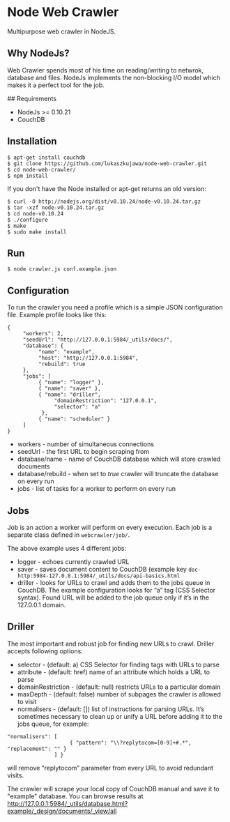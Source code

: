 Node Web Crawler
================
Multipurpose web crawler in NodeJS.

## Why NodeJs?

Web Crawler spends most of his time on reading/writing to netwrok, database and files. NodeJs implements the non-blocking I/O model which makes it a perfect tool for the job. 

## Requirements

- NodeJs >= 0.10.21
- CouchDB

## Installation

```
$ apt-get install couchdb
$ git clone https://github.com/lukaszkujawa/node-web-crawler.git
$ cd node-web-crawler/
$ npm install
```

If you don't have the Node installed or apt-get returns an old version:
```
$ curl -O http://nodejs.org/dist/v0.10.24/node-v0.10.24.tar.gz
$ tar -xzf node-v0.10.24.tar.gz
$ cd node-v0.10.24
$ ./configure
$ make
$ sudo make install
```

## Run
```
$ node crawler.js conf.example.json 
```

## Configuration

To run the crawler you need a profile which is a simple JSON configuration file. Example profile looks like this:

```
{
     "workers": 2,
     "seedUrl": "http://127.0.0.1:5984/_utils/docs/",
     "database": {
          "name": "example",
          "host": "http://127.0.0.1:5984",
          "rebuild": true
     },
     "jobs": [
          { "name": "logger" },
          { "name": "saver" },
          { "name": "driller",
               "domainRestriction": "127.0.0.1",
               "selector": "a"
           },
          { "name": "scheduler" }
     ]
} 

```

* workers - number of simultaneous connections
* seedUrl - the first URL to begin scraping from
* database/name - name of CouchDB database which will store crawled documents
* database/rebuild - when set to *true* crawler will truncate the database on every run
* jobs - list of tasks for a worker to perform on every run

## Jobs

Job is an action a worker will perform on every execution. Each job is a separate class defined in ```webcrawler/job/```.
 
The above example uses 4 different jobs:
- logger - echoes currently crawled URL
- saver - saves document content to CouchDB (example key ```doc-http:5984-127.0.0.1:5984/_utils/docs/api-basics.html```
- driller - looks for URLs to crawl and adds them to the jobs queue in CouchDB. The example configuration looks for “a” tag (CSS Selector syntax). Found URL will be added to the job queue only if it’s in the 127.0.0.1 domain.

## Driller

The most important and robust job for finding new URLs to crawl. Driller accepts following options:

* selector - (default: a) CSS Selector for finding tags with URLs to parse
* attribute - (default: href) name of an attribute which holds a URL to parse
* domainRestriction - (default: null) restricts URLs to a particular domain
* maxDepth - (default: false) number of subpages the crawler is allowed to visit
* normalisers - (default: []) list of instructions for parsing URLs. It’s sometimes necessary to clean up or unify a URL before adding it to the jobs queue, for example:
```
"normalisers": [
                    { "pattern": "\\?replytocom=[0-9]+#.*", "replacement": "" }
               ] }
``` 
will remove “replytocom” parameter from every URL to avoid redundant visits.




The crawler will scrape your local copy of CouchDB manual and save it to "example" database. You can browse results at http://127.0.0.1:5984/_utils/database.html?example/_design/documents/_view/all


